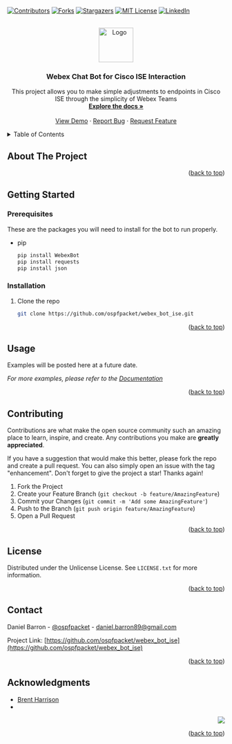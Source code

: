 <!-- Improved compatibility of back to top link: See: https://github.com/othneildrew/Best-README-Template/pull/73 -->
<a name="readme-top"></a>
<!--
*** Thanks for checking out the Best-README-Template. If you have a suggestion
*** that would make this better, please fork the repo and create a pull request
*** or simply open an issue with the tag "enhancement".
*** Don't forget to give the project a star!
*** Thanks again! Now go create something AMAZING! :D
-->



<!-- PROJECT SHIELDS -->
<!--
*** I'm using markdown "reference style" links for readability.
*** Reference links are enclosed in brackets [ ] instead of parentheses ( ).
*** See the bottom of this document for the declaration of the reference variables
*** for contributors-url, forks-url, etc. This is an optional, concise syntax you may use.
*** https://www.markdownguide.org/basic-syntax/#reference-style-links
-->
[![Contributors][contributors-shield]][contributors-url]
[![Forks][forks-shield]][forks-url]
[![Stargazers][stars-shield]][stars-url]
[![MIT License][license-shield]][license-url]
[![LinkedIn][linkedin-shield]][linkedin-url]



<!-- PROJECT LOGO -->
<br />
<div align="center">
  <a href="https://github.com/ospfpacket/webex_bot_ise">
    <img src="images/logo.png" alt="Logo" width="80" height="80">
  </a>

<h3 align="center">Webex Chat Bot for Cisco ISE Interaction</h3>

  <p align="center">
    This project allows you to make simple adjustments to endpoints in Cisco ISE through the simplicity of Webex Teams
    <br />
    <a href="https://github.com/ospfpacket/webex_bot_ise"><strong>Explore the docs »</strong></a>
    <br />
    <br />
    <a href="https://github.com/ospfpacket/webex_bot_ise">View Demo</a>
    ·
    <a href="https://github.com/ospfpacket/webex_bot_ise/issues">Report Bug</a>
    ·
    <a href="https://github.com/ospfpacket/webex_bot_ise/issues">Request Feature</a>
  </p>
</div>



<!-- TABLE OF CONTENTS -->
<details>
  <summary>Table of Contents</summary>
  <ol>
    <li>
      <a href="#about-the-project">About The Project</a>
    </li>
    <li>
      <a href="#getting-started">Getting Started</a>
      <ul>
        <li><a href="#prerequisites">Prerequisites</a></li>
        <li><a href="#installation">Installation</a></li>
      </ul>
    </li>
    <li><a href="#usage">Usage</a></li>
    <li><a href="#contributing">Contributing</a></li>
    <li><a href="#license">License</a></li>
    <li><a href="#contact">Contact</a></li>
    <li><a href="#acknowledgments">Acknowledgments</a></li>
  </ol>
</details>



<!-- ABOUT THE PROJECT -->
## About The Project



<p align="right">(<a href="#readme-top">back to top</a>)</p>



<!-- GETTING STARTED -->
## Getting Started

### Prerequisites

These are the packages you will need to install for the bot to run properly.

* pip
  ```sh
  pip install WebexBot
  pip install requests
  pip install json
  ```

### Installation

1. Clone the repo
   ```sh
   git clone https://github.com/ospfpacket/webex_bot_ise.git
   ```

<p align="right">(<a href="#readme-top">back to top</a>)</p>



<!-- USAGE EXAMPLES -->
## Usage

Examples will be posted here at a future date.

_For more examples, please refer to the [Documentation](https://example.com)_

<p align="right">(<a href="#readme-top">back to top</a>)</p>



<!-- CONTRIBUTING -->
## Contributing

Contributions are what make the open source community such an amazing place to learn, inspire, and create. Any contributions you make are **greatly appreciated**.

If you have a suggestion that would make this better, please fork the repo and create a pull request. You can also simply open an issue with the tag "enhancement".
Don't forget to give the project a star! Thanks again!

1. Fork the Project
2. Create your Feature Branch (`git checkout -b feature/AmazingFeature`)
3. Commit your Changes (`git commit -m 'Add some AmazingFeature'`)
4. Push to the Branch (`git push origin feature/AmazingFeature`)
5. Open a Pull Request

<p align="right">(<a href="#readme-top">back to top</a>)</p>



<!-- LICENSE -->
## License

Distributed under the Unlicense License. See `LICENSE.txt` for more information.

<p align="right">(<a href="#readme-top">back to top</a>)</p>



<!-- CONTACT -->
## Contact

Daniel Barron - [@ospfpacket](https://twitter.com/ospfpacket) - daniel.barron89@gmail.com

Project Link: [https://github.com/ospfpacket/webex_bot_ise](https://github.com/ospfpacket/webex_bot_ise)

<p align="right">(<a href="#readme-top">back to top</a>)</p>



<!-- ACKNOWLEDGMENTS -->
## Acknowledgments

* [Brent Harrison](https://twitter.com/DuplicatePacket)
* 
<div id="footer" align="right">
<img src="https://img.shields.io/pypi/pyversions/Django">
</div>

<p align="right">(<a href="#readme-top">back to top</a>)</p>



<!-- MARKDOWN LINKS & IMAGES -->
<!-- https://www.markdownguide.org/basic-syntax/#reference-style-links -->
[contributors-shield]: https://img.shields.io/github/contributors/ospfpacket/webex_bot_ise.svg?style=for-the-badge
[contributors-url]: https://github.com/ospfpacket/webex_bot_ise/graphs/contributors
[forks-shield]: https://img.shields.io/github/forks/ospfpacket/webex_bot_ise.svg?style=for-the-badge
[forks-url]: https://github.com/ospfpacket/webex_bot_ise/network/members
[stars-shield]: https://img.shields.io/github/stars/ospfpacket/webex_bot_ise.svg?style=for-the-badge
[stars-url]: https://github.com/ospfpacket/webex_bot_ise/stargazers
[issues-shield]: https://img.shields.io/github/issues/ospfpacket/webex_bot_ise.svg?style=for-the-badge
[issues-url]: https://github.com/ospfpacket/webex_bot_ise/issues
[license-shield]: https://img.shields.io/github/license/ospfpacket/webex_bot_ise.svg?style=for-the-badge
[license-url]: https://github.com/ospfpacket/webex_bot_ise/blob/master/LICENSE.txt
[linkedin-shield]: https://img.shields.io/badge/-LinkedIn-black.svg?style=for-the-badge&logo=linkedin&colorB=555
[linkedin-url]: https://linkedin.com/in/danielbarron89
[product-screenshot]: images/screenshot.png
[Next.js]: https://img.shields.io/badge/next.js-000000?style=for-the-badge&logo=nextdotjs&logoColor=white
[Next-url]: https://nextjs.org/
[React.js]: https://img.shields.io/badge/React-20232A?style=for-the-badge&logo=react&logoColor=61DAFB
[React-url]: https://reactjs.org/
[Vue.js]: https://img.shields.io/badge/Vue.js-35495E?style=for-the-badge&logo=vuedotjs&logoColor=4FC08D
[Vue-url]: https://vuejs.org/
[Angular.io]: https://img.shields.io/badge/Angular-DD0031?style=for-the-badge&logo=angular&logoColor=white
[Angular-url]: https://angular.io/
[Svelte.dev]: https://img.shields.io/badge/Svelte-4A4A55?style=for-the-badge&logo=svelte&logoColor=FF3E00
[Svelte-url]: https://svelte.dev/
[Laravel.com]: https://img.shields.io/badge/Laravel-FF2D20?style=for-the-badge&logo=laravel&logoColor=white
[Laravel-url]: https://laravel.com
[Bootstrap.com]: https://img.shields.io/badge/Bootstrap-563D7C?style=for-the-badge&logo=bootstrap&logoColor=white
[Bootstrap-url]: https://getbootstrap.com
[JQuery.com]: https://img.shields.io/badge/jQuery-0769AD?style=for-the-badge&logo=jquery&logoColor=white
[JQuery-url]: https://jquery.com 
